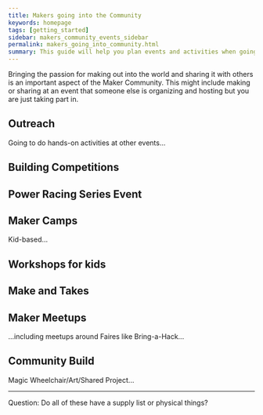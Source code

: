 ```yaml
---
title: Makers going into the Community
keywords: homepage
tags: [getting_started]
sidebar: makers_community_events_sidebar
permalink: makers_going_into_community.html
summary: This guide will help you plan events and activities when going into the community.
---
```


Bringing the passion for making out into the world and sharing it with others is an important aspect of the Maker Community. This might include making or sharing at an event that someone else is organizing and hosting but you are just taking part in.

## Outreach

Going to do hands-on activities at other events...

## Building Competitions

## Power Racing Series Event

## Maker Camps

Kid-based...

## Workshops for kids

## Make and Takes

## Maker Meetups

...including meetups around Faires like Bring-a-Hack...

## Community Build 

Magic Wheelchair/Art/Shared Project...


---

Question: Do all of these have a supply list or physical things?